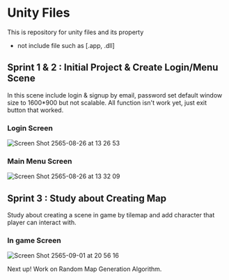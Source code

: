 # Unity Files
This is repository for unity files and its property
* not include file such as [.app, .dll]

## Sprint 1 & 2 : Initial Project & Create Login/Menu Scene
In this scene include login & signup by email, password set default window size to 1600*900 but not scalable. All function isn't work yet, just exit button that worked.
### Login Screen
![Screen Shot 2565-08-26 at 13 26 53](https://user-images.githubusercontent.com/63220854/186838075-08704742-506f-43dd-a2e0-a262dbf7350e.jpg)
### Main Menu Screen
![Screen Shot 2565-08-26 at 13 32 09](https://user-images.githubusercontent.com/63220854/186838429-9ae7c101-8e80-4d2e-94b7-86dcc5e5b510.jpg)

## Sprint 3 : Study about Creating Map
Study about creating a scene in game by tilemap and add character that player can interact with.
### In game Screen
![Screen Shot 2565-09-01 at 20 56 16](https://user-images.githubusercontent.com/63220854/187932702-6cfc4925-a1ae-4c57-8d39-f2e50fa64661.jpg)

Next up! Work on Random Map Generation Algorithm.
